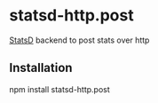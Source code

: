 # statsd-http.post

[StatsD](https://github.com/hbouvier/statsd) backend to post stats over http

## Installation
npm install statsd-http.post


